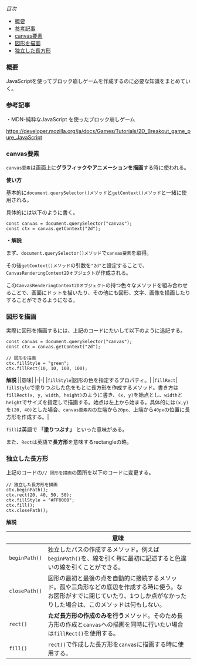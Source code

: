 *目次*
* [概要](#概要)
* [参考記事](#参考記事)
* [canvas要素](#canvas要素)
* [図形を描画](#図形を描画)
* [独立した長方形](#独立した四角形)

### 概要

JavaScriptを使ってブロック崩しゲームを作成するのに必要な知識をまとめていく。

### 参考記事

・MDN-純粋なJavaScript を使ったブロック崩しゲーム

https://developer.mozilla.org/ja/docs/Games/Tutorials/2D_Breakout_game_pure_JavaScript

### canvas要素

`canvas要素`は画面上に**グラフィックやアニメーションを描画**する時に使われる。

**使い方**

基本的に`document.querySelector()メソッド`と`getContext()メソッド`と一緒に使用される。

具体的には以下のように書く。　

```
const canvas = document.querySelector("canvas");
const ctx = canvas.getContext("2d");
```

**・解説**

まず、`document.querySelector()メソッド`で`canvas要素`を取得。

その後`getContext()メソッド`の引数を`"2d"`と設定することで、`CanvasRenderingContext2Dオブジェクト`が作成される。

この`CanvasRenderingContext2Dオブジェクト`の持つ色々なメソッドを組み合わせることで、画面にドットを描いたり、その他にも図形、文字、画像を描画したりすることができるようになる。

### 図形を描画

実際に図形を描画するには、上記のコードにたいして以下のように追記する。

```
const canvas = document.querySelector("canvas");
const ctx = canvas.getContext("2d");

// 図形を描画
ctx.fillStyle = "green";
ctx.fillRect(10, 10, 100, 100);
```

**解説**
||意味|
|-|-|
|`fillStyle`|図形の色を指定するプロパティ。|
|`fillRect`|` fillStyle`で塗りつぶした色をもとに長方形を作成するメソッド。書き方は`fillRect(x, y, width, height)`のように書き、`(x, y)`を始点とし、`width`と`height`でサイズを指定しで描画する。始点は左上から始まる。具体的には`(x,y)`を`(20, 40)`とした場合、`canvas要素内`の左端から`20px`、上端から`40px`の位置に長方形を作成する。|

`fill`は英語で **「塗りつぶす」** といった意味がある。

また、`Rect`は英語で**長方形**を意味するrectangleの略。

### 独立した長方形

上記のコードの`// 図形を描画`の箇所を以下のコードに変更する。

```
// 独立した長方形を描画
ctx.beginPath();
ctx.rect(20, 40, 50, 50);
ctx.fillStyle = "#FF0000";
ctx.fill();
ctx.closePath();
```

**解説**

||意味|
|-|-|
|`beginPath()`|独立したパスの作成するメソッド。例えば`beginPath()`を、線を引く毎に最初に記述すると色違いの線を引くことができる。|
|`closePath()`|図形の最初と最後の点を自動的に接続するメソッド。孤や三角形などの底辺を作成する時に使う。なお図形がすでに閉じていたり、1つしか点がなかったりした場合は、このメソッドは何もしない。|
|`rect()`|**ただ長方形の作成のみを行う**メソッド。そのため長方形の作成と`canvas`への描画を同時に行いたい場合は`fillRect()`を使用する。|
|`fill()`|`rect()`で作成した長方形を`canvas`に描画する時に使用する。|





